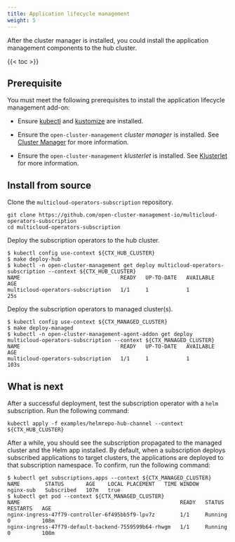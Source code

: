 ```yaml
---
title: Application lifecycle management
weight: 5
---
```


After the cluster manager is installed, you could install the application management components to the hub cluster.

<!-- spellchecker-disable -->

{{< toc >}}

<!-- spellchecker-enable -->

## Prerequisite

You must meet the following prerequisites to install the application lifecycle management add-on:

* Ensure [kubectl](https://kubernetes.io/docs/tasks/tools/install-kubectl) and [kustomize](https://kubernetes-sigs.github.io/kustomize/installation) are installed.

* Ensure the `open-cluster-management` _cluster manager_ is installed. See [Cluster Manager](/getting-started/core/cluster-manager) for more information.

* Ensure the `open-cluster-management` _klusterlet_ is installed. See [Klusterlet](/getting-started/core/register-cluster) for more information.

## Install from source
Clone the `multicloud-operators-subscription` repository.

```Shell
git clone https://github.com/open-cluster-management-io/multicloud-operators-subscription
cd multicloud-operators-subscription
```

Deploy the subscription operators to the hub cluster.

```Shell
$ kubectl config use-context ${CTX_HUB_CLUSTER}
$ make deploy-hub
$ kubectl -n open-cluster-management get deploy multicloud-operators-subscription --context ${CTX_HUB_CLUSTER}
NAME                                READY   UP-TO-DATE   AVAILABLE   AGE
multicloud-operators-subscription   1/1     1            1           25s
```

Deploy the subscription operators to managed cluster(s).

```Shell
$ kubectl config use-context ${CTX_MANAGED_CLUSTER}
$ make deploy-managed
$ kubectl -n open-cluster-management-agent-addon get deploy multicloud-operators-subscription --context ${CTX_MANAGED_CLUSTER}
NAME                                READY   UP-TO-DATE   AVAILABLE   AGE
multicloud-operators-subscription   1/1     1            1           103s
```

## What is next

After a successful deployment, test the subscription operator with a `helm` subscription. Run the following command:

```Shell
kubectl apply -f examples/helmrepo-hub-channel --context ${CTX_HUB_CLUSTER}
```

After a while, you should see the subscription propagated to the managed cluster and the Helm app installed. By default, when a subscription deploys subscribed applications to target clusters, the applications are deployed to that subscription namespace. To confirm, run the following command:

```Shell
$ kubectl get subscriptions.apps --context ${CTX_MANAGED_CLUSTER}
NAME        STATUS       AGE    LOCAL PLACEMENT   TIME WINDOW
nginx-sub   Subscribed   107m   true  
$ kubectl get pod --context ${CTX_MANAGED_CLUSTER}
NAME                                                   READY   STATUS      RESTARTS   AGE
nginx-ingress-47f79-controller-6f495bb5f9-lpv7z        1/1     Running     0          108m
nginx-ingress-47f79-default-backend-7559599b64-rhwgm   1/1     Running     0          108m
```
